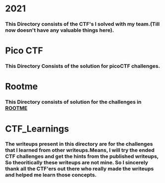 # 2021
### This Directory consists of the CTF's I solved with my team.(Till now doesn't have any valuable things here).

# Pico CTF
### This Directory Consists of the solution for picoCTF challenges.

# Rootme 
### This Directory consists of solution for the challenges in [ROOTME](https://www.root-me.org/?lang=en)

# CTF_Learnings
### The writeups present in this directory are for the challenges that I learned from other writeups.Means, I will try the ended CTF challenges and get the hints from the published writeups, So theoritically these writeups are not mine. So I sincerely thank all the CTF'ers out there who really made the writeups and helped me learn those concepts.
